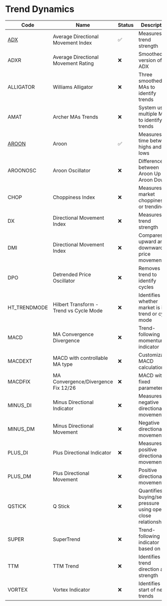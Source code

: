 # Trend Dynamics

| Code       | Name                                   | Status | Description                                                      |
|------------|---------------------------------------|--------|------------------------------------------------------------------|
| [ADX](/indicators/dynamics/adx.md)        | Average Directional Movement Index    | ✅     | Measures trend strength                                          |
| ADXR       | Average Directional Movement Rating   | ❌     | Smoothed version of ADX                                          |
| ALLIGATOR  | Williams Alligator                    | ❌     | Three smoothed MAs to identify trends                            |
| AMAT       | Archer MAs Trends                     | ❌     | System using multiple MAs to identify trends                      |
| [AROON](/indicators/dynamics/aroon.md)      | Aroon                                 | ✅     | Measures time between highs and lows                             |
| AROONOSC   | Aroon Oscillator                      | ❌     | Difference between Aroon Up and Aroon Down                       |
| CHOP       | Choppiness Index                      | ❌     | Measures market choppiness or trendiness                         |
| DX         | Directional Movement Index            | ❌     | Measures trend strength                                          |
| DMI        | Directional Movement Index            | ❌     | Compares upward and downward price movement                      |
| DPO        | Detrended Price Oscillator            | ❌     | Removes trend to identify cycles                                 |
| HT_TRENDMODE | Hilbert Transform - Trend vs Cycle Mode | ❌ | Identifies whether market is in trend or cycle mode             |
| MACD       | MA Convergence Divergence             | ❌     | Trend-following momentum indicator                               |
| MACDEXT    | MACD with controllable MA type        | ❌     | Customizable MACD calculation                                    |
| MACDFIX    | MA Convergence/Divergence Fix 12/26   | ❌     | MACD with fixed parameters                                       |
| MINUS_DI   | Minus Directional Indicator           | ❌     | Measures negative directional movement                           |
| MINUS_DM   | Minus Directional Movement            | ❌     | Negative directional movement                                    |
| PLUS_DI    | Plus Directional Indicator            | ❌     | Measures positive directional movement                           |
| PLUS_DM    | Plus Directional Movement             | ❌     | Positive directional movement                                    |
| QSTICK     | Q Stick                               | ❌     | Quantifies buying/selling pressure using open-close relationship |
| SUPER      | SuperTrend                            | ❌     | Trend-following indicator based on ATR                           |
| TTM        | TTM Trend                             | ❌     | Identifies trend direction and strength                          |
| VORTEX     | Vortex Indicator                      | ❌     | Identifies start of new trends                                   |
